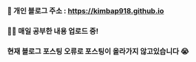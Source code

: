 ### 🔗 개인 블로그 주소 : https://kimbap918.github.io

### 🏃‍♂️ 매일 공부한 내용 업로드 중!

### 현재 블로그 포스팅 오류로 포스팅이 올라가지 않고있습니다 😭 ###
